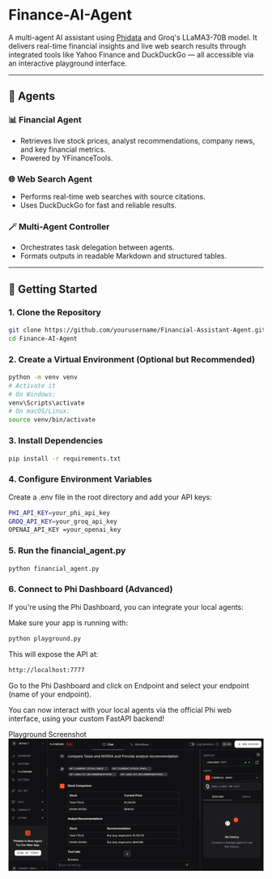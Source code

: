 # Finance-AI-Agent
A multi-agent AI assistant using [Phidata](https://www.phidata.app/) and Groq's LLaMA3-70B model. It delivers real-time financial insights and live web search results through integrated tools like Yahoo Finance and DuckDuckGo — all accessible via an interactive playground interface.

---

## 🧠 Agents

### 📊 Financial Agent
- Retrieves live stock prices, analyst recommendations, company news, and key financial metrics.
- Powered by YFinanceTools.

### 🌐 Web Search Agent
- Performs real-time web searches with source citations.
- Uses DuckDuckGo for fast and reliable results.

### 🪄 Multi-Agent Controller
- Orchestrates task delegation between agents.
- Formats outputs in readable Markdown and structured tables.

---

## 🚀 Getting Started

### 1. Clone the Repository

```bash
git clone https://github.com/yourusername/Financial-Assistant-Agent.git
cd Finance-AI-Agent
```

### 2. Create a Virtual Environment (Optional but Recommended)

```bash
python -m venv venv
# Activate it
# On Windows:
venv\Scripts\activate
# On macOS/Linux:
source venv/bin/activate

```
### 3. Install Dependencies
```bash
pip install -r requirements.txt
````

### 4. Configure Environment Variables
Create a .env file in the root directory and add your API keys:
```bash
PHI_API_KEY=your_phi_api_key
GROQ_API_KEY=your_groq_api_key
OPENAI_API_KEY =your_openai_key
```
### 5. Run the financial_agent.py
```bash
python financial_agent.py
````
### 6. Connect to Phi Dashboard (Advanced)
If you're using the Phi Dashboard, you can integrate your local agents:

Make sure your app is running with:
```bash
python playground.py
```
This will expose the API at:
````bash
http://localhost:7777
````
Go to the Phi Dashboard and click on Endpoint and select your endpoint (name of your endpoint).

You can now interact with your local agents via the official Phi web interface, using your custom FastAPI backend!

Playground Screenshot
![Playground Screenshot](Screenshot.png)

